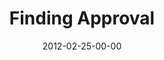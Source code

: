 ---
layout: message
category: message
series: "A Place at the Table"
title: "Finding Approval"
date: 2012-02-25-00-00
message_id: 715
audio: "http://s3.amazonaws.com/crossroads-media/messages/audio/placeatthetable_03.mp3"
audio-duration: "37:54"
program: "http://s3.amazonaws.com/crossroads-media/documents/02_25-26_12Program.pdf"
description: "Brian Tome talks about our need for approval."
video: "http://s3.amazonaws.com/crossroads-media/messages/video/placeatthetable_03.mp4"
video-duration: "37:59"
video-image: "http://s3.amazonaws.com/crossroads-media/images/placeatthetable_03_still.jpg"
explicit: false
---